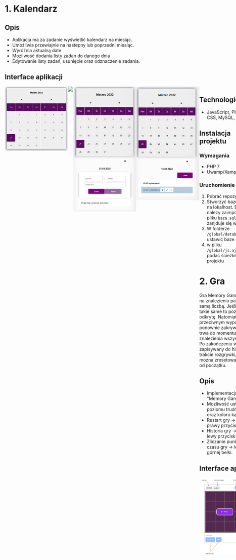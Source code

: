 <!-- # Klika małych projektów JavaScript-HTML-CSS-PHP -->

# 1. Kalendarz
## Opis
* Aplikacja ma za zadanie wyświetlić kalendarz na miesiąc. 
* Umożliwia przewiajnie na nastepny lub poprzedni miesiąc.
* Wyróżnia aktualną date 
* Mozliwość dodania listy zadań do danego dnia
* Edytowanie listy zadań, usunięcie oraz odznaczenie zadania.


## Interface aplikacji
<div style='display: flex; align-items:start'> 
<img src='./global/img/interface/calendar/kalendarz.png' width='200px'>
<img src='./global/img/interface/calendar/kolejnyMiesi%C4%85c.png' width='200px'>
<img src='./global/img/interface/calendar/FormularzDodaniaWydarznia.png' width='200px'>
<img src='./global/img/interface/calendar/NarzedziaZlista_wydarzen.png' width='200px'>
<div>

## Technologie
* JavaScript, PHP, HTML, CSS, MySQL, AJAX

## Instalacja projektu
### Wymagania 
* PHP 7
* Uwamp/Xampp

### Uruchomienie projektu
1. Pobrać repozytorium
2. Stworzyć baze danych na lokalhost. Baze nalezy zaimportować z pliku ```baza.sql```. Plik zanjduje się w projekcie
3. W folderze ```/global/database/db.php``` ustawić baze danych.
4. w pliku ```/global/js.ajax.js``` podac ścieżke bazowo projektu

<!-- ![image 1](./global/img/interface/kalendarz.png)
![image 1](./global/img/interface/kolejnyMiesi%C4%85c.png)
![image 1](./global/img/interface/FormularzDodaniaWydarznia.png)
![image 1](./global/img/interface/memory_game/v1_memory_game.png)
![image 1](./global/img/interface/memory_game/setGame.png)
![image 1](./global/img/interface/memory_game/Tablica_wynikow.png)
![image 1](./global/img/interface/memory_game/play_game.png)
![image 1](./global/img/interface/memory_game/restart_game.png) -->



# 2. Gra 

Gra Memory Game. Polega na znalezieniu par kart z tą samą liczbą. Jeśli karty są takie same
to pozostają odkrytę. Natomiat w przeciwnym wypaku są ponownie zakrywane. Gra trwa do momentu znalezienia wszystkich par.
Po zakończeniu wynik jest zapisywany do historii.
W trakcie rozgrywki, grę można zresetować i zacząć od początku. 
## Opis
* Implementacja gry "Memory Game".
* Mozliwość ustawienia poziomu trudności gry oraz koloru kart.
* Restart gry -> górny prawy przycisk.
* Historia gry -> górny lewy przycisk.
* Zliczanie punktów i czasu gry -> lewa strony górnej belki.

## Interface aplikacji
<div style='display: flex; align-items:start'> 
<img src='./global/img/interface/memory_game/v1_memory_game.png' width='200px'>
<img src='./global/img/interface/memory_game/setGame.png' width='200px'>
<img src='./global/img/interface/memory_game/Tablica_wynikow.png' width='200px'>
<img src='./global/img/interface/memory_game/play_game.png' width='200px'>
<img src='./global/img/interface/memory_game/restart_game.png' width='200px'>
<div>

## Technologie
* HTML, CSS, JS 

# 3. Ikony

Projekt powstał w celu nauki CSS.

## Opis

Powstały min. takie ikony jak: packman, serce, kot, filiżanka 

## 
<div style='display: flex; align-items:start'> 
<img src='./global/img/interface/icons/icons2.png' width='300px'>
<div>




